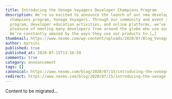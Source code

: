 ```yaml
---
title: Introducing the Vonage Voyagers Developer Champions Program
description: We’re so excited to announce the launch of our new developer
  champions program, Vonage Voyagers. Through our community and event support
  program, developer education activities, and online platforms, we’ve had the
  pleasure of meeting many developers from around the globe who use our APIs.
  We’re constantly amazed by the ways they use our products to […]
thumbnail: https://www.nexmo.com/wp-content/uploads/2020/07/Blog_Vonage-Voyagers_1200x600.png
author: myrsini
published: true
published_at: 2020-07-15T13:16:59
comments: true
category: announcement
tags: []
canonical: https://www.nexmo.com/blog/2020/07/15/introducing-the-vonage-voyagers-developer-champions-program
redirect: https://www.nexmo.com/blog/2020/07/15/introducing-the-vonage-voyagers-developer-champions-program
---
```

Content to be migrated...
